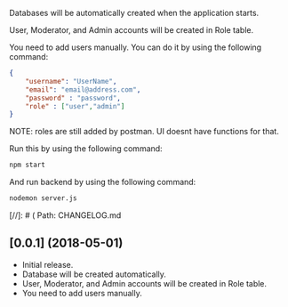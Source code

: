 Databases will be automatically created when the application starts.

User, Moderator, and Admin accounts will be created in Role table.

You need to add users manually. You can do it by using the following command:
````json
{
    "username": "UserName",
    "email": "email@address.com",
    "password" : "password",
    "role" : ["user","admin"]
}
````
NOTE: roles are still added by postman. UI doesnt have functions for that.

Run this by using the following command:
````bash
npm start
````

And run backend by using the following command:
````bash
nodemon server.js
````




[//]: # ( Path: CHANGELOG.md
## [0.0.1] (2018-05-01)
- Initial release.
- Database will be created automatically.
- User, Moderator, and Admin accounts will be created in Role table.
- You need to add users manually.